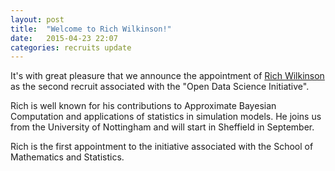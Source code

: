 ```yaml
---
layout: post
title:  "Welcome to Rich Wilkinson!"
date:   2015-04-23 22:07
categories: recruits update
---
```


It's with great pleasure that we announce the appointment of [Rich Wilkinson](https://www.maths.nottingham.ac.uk/personal/pmzrdw/) as the second recruit associated with the "Open Data Science Initiative". 

Rich is well known for his contributions to Approximate Bayesian Computation and applications of statistics in simulation models. He joins us from the University of Nottingham and will start in Sheffield in September.

Rich is the first appointment to the initiative associated with the School of Mathematics and Statistics. 

